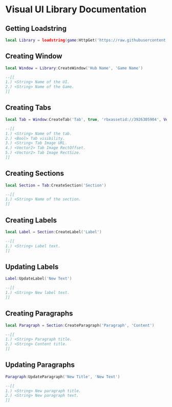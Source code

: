 # Visual UI Library Documentation

## Getting Loadstring
```lua
local Library = loadstring(game:HttpGet('https://raw.githubusercontent.com/Mapple7777/Visual-UI-Library/main/Source.lua'))()
```

## Creating Window
```lua
local Window = Library:CreateWindow('Hub Name', 'Game Name')

--[[
1.) <String> Name of the UI.
2.) <String> Name of the Game.
]]
```

## Creating Tabs
```lua
local Tab = Window:CreateTab('Tab', true, 'rbxassetid://3926305904', Vector2.new(484, 44), Vector2.new(36, 36))

--[[
1.) <String> Name of the tab.
2.) <Bool> Tab visibility.
3.) <String> Tab Image URL.
4.) <Vector2> Tab Image RectOffset.
5.) <Vector2> Tab Image RectSize.
]]
```

## Creating Sections
```lua
local Section = Tab:CreateSection('Section')

--[[
1.) <String> Name of the section.
]]
```

## Creating Labels
```lua
local Label = Section:CreateLabel('Label')

--[[
1.) <String> Label text.
]]
```

## Updating Labels
```lua
Label:UpdateLabel('New Text')

--[[
1.) <String> New label text.
]]
```

## Creating Paragraphs
```lua
local Paragraph = Section:CreateParagraph('Paragraph', 'Content')

--[[
1.) <String> Paragraph title.
2.) <String> Content title.
]]
```

## Updating Paragraphs
```lua
Paragraph:UpdateParagraph('New Title', 'New Text')

--[[
1.) <String> New paragraph title.
2.) <String> New paragraph text.
]]
```
